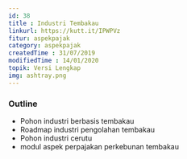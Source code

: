 ```yaml
---
id: 38
title : Industri Tembakau
linkurl: https://kutt.it/IPWPVz
fitur: aspekpajak
category: aspekpajak
createdTime : 31/07/2019
modifiedTime : 14/01/2020
topik: Versi Lengkap
img: ashtray.png
---
```

### Outline
- Pohon industri berbasis tembakau
- Roadmap industri pengolahan tembakau
- Pohon industri cerutu
- modul aspek perpajakan perkebunan tembakau